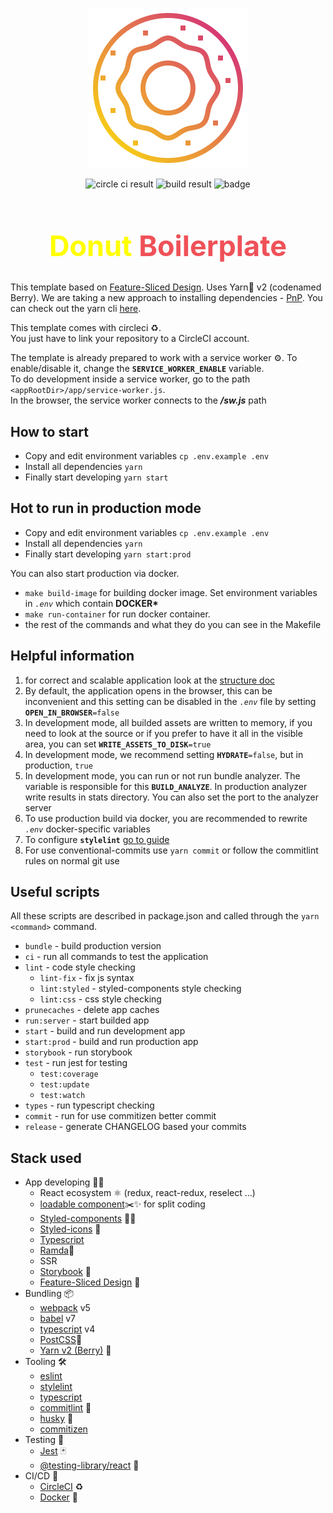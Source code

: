 <p align="center">
  <img src="./public/images/logo256x256.png" alt="Donut Logo"/>
</p>

<p align="center">
  <img src="https://circleci.com/gh/kirill-krasuk/donut_boilerplate.svg?style=svg" alt="circle ci result"/>
  <img src="https://img.shields.io/circleci/build/github/kirill-krasuk/donut_boilerplate" alt="build result">
  <img src="https://img.shields.io/badge/donut-template-blueviolet" alt="badge">
</p>

<h1 align="center" style="font-size: 45px; font-weight: bold">
<span style="color: yellow">Donut</span> <span style="color: #F05158">Boilerplate</span>
</h1>

This template based on [Feature-Sliced Design](https://feature-sliced.design/). Uses Yarn🧶 v2 (codenamed Berry). We are taking a new approach to installing dependencies - [PnP](https://classic.yarnpkg.com/en/docs/pnp/).
You can check out the yarn cli [here](https://yarnpkg.com/cli/install).

This template comes with circleci ♻️.<br/>
You just have to link your repository to a CircleCI account.

The template is already prepared to work with a service worker ⚙️. To enable/disable it, change the **`SERVICE_WORKER_ENABLE`** variable. <br/>
To do development inside a service worker, go to the path `<appRootDir>/app/service-worker.js`.<br/>
In the browser, the service worker connects to the _**/sw.js**_ path

## How to start

- Copy and edit environment variables `cp .env.example .env`
- Install all dependencies `yarn`
- Finally start developing `yarn start`

## Hot to run in production mode

- Copy and edit environment variables `cp .env.example .env`
- Install all dependencies `yarn`
- Finally start developing `yarn start:prod`

You can also start production via docker.

- `make build-image` for building docker image. Set environment variables in _`.env`_ which contain **DOCKER\***
- `make run-container` for run docker container.
- the rest of the commands and what they do you can see in the Makefile

## Helpful information

1. for correct and scalable application look at the [structure doc](/docs/structure/)
1. By default, the application opens in the browser, this can be inconvenient and this setting can be disabled in the _`.env`_ file by setting **`OPEN_IN_BROWSER`**`=false`
1. In development mode, all builded assets are written to memory, if you need to look at the source or if you prefer to have it all in the visible area, you can set **`WRITE_ASSETS_TO_DISK`**`=true`
1. In development mode, we recommend setting **`HYDRATE`**`=false`, but in production, `true`
1. In development mode, you can run or not run bundle analyzer.
   The variable is responsible for this **`BUILD_ANALYZE`**. In production analyzer write results in stats directory. You can also set the port to the analyzer server
1. To use production build via docker, you are recommended to rewrite _`.env`_ docker-specific variables
1. To configure **`stylelint`** [go to guide](./docs/stylelint/README.md)
1. For use conventional-commits use `yarn commit` or follow the commitlint rules on normal git use

## Useful scripts

All these scripts are described in package.json and called through the `yarn <command>` command.

- `bundle` - build production version
- `ci` - run all commands to test the application
- `lint` - code style checking
  - `lint-fix` - fix js syntax
  - `lint:styled` - styled-components style checking
  - `lint:css` - css style checking
- `prunecaches` - delete app caches
- `run:server` - start builded app
- `start` - build and run development app
- `start:prod` - build and run production app
- `storybook` - run storybook
- `test` - run jest for testing
  - `test:coverage`
  - `test:update`
  - `test:watch`
- `types` - run typescript checking
- `commit` - run for use commitizen better commit
- `release` - generate CHANGELOG based your commits

## Stack used

- App developing 🧑‍💻
  - React ecosystem ⚛ (redux, react-redux, reselect ...)
  - [loadable component](https://loadable-components.com/)✂️✨ for split coding
  - [Styled-components](https://styled-components.com/) 💅🏾
  - [Styled-icons](https://styled-icons.js.org/) 💅
  - [Typescript](https://www.typescriptlang.org/)
  - [Ramda](https://ramdajs.com/docs/#)🐏
  - SSR
  - [Storybook](https://storybook.js.org/) 📗
  - [Feature-Sliced Design](https://feature-sliced.design/) 🍰
- Bundling 📦
  - [webpack](https://webpack.js.org/) v5
  - [babel](https://babeljs.io/) v7
  - [typescript](https://www.typescriptlang.org/) v4
  - [PostCSS](https://postcss.org/)🔮
  - [Yarn v2 (Berry)](https://yarnpkg.com/getting-started/migration) 🧶
- Tooling 🛠
  - [eslint](https://eslint.org/)
  - [stylelint](https://stylelint.io/)
  - [typescript](https://www.typescriptlang.org/)
  - [commitlint](https://commitlint.js.org/#/) 🚥
  - [husky](https://typicode.github.io/husky/#/) 🐶
  - [commitizen](http://commitizen.github.io/cz-cli/)
- Testing 🧪
  - [Jest](https://jestjs.io/en/) 🃏
  - [@testing-library/react](https://testing-library.com/) 🦑
- CI/CD 🤖
  - [CircleCI](https://circleci.com/enterprise-trial-install/?utm_source=gb&utm_medium=SEM&utm_campaign=SEM-gb-Ld-ni&utm_content=SEM-gb-Ld-ni-CircleCILocal_impDBA&gclid=Cj0KCQiApsiBBhCKARIsAN8o_4hQShx9SiAsDCMTGa5p_8abvIQrm9VAvBGYZ-2VTqB1Ir_xVzXcfNMaAvhkEALw_wcB) ♻️
  - [Docker](https://www.docker.com/) 🐳
